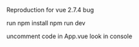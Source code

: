 Reproduction for vue 2.7.4 bug

run
npm install
npm run dev

uncomment code in App.vue
look in console
